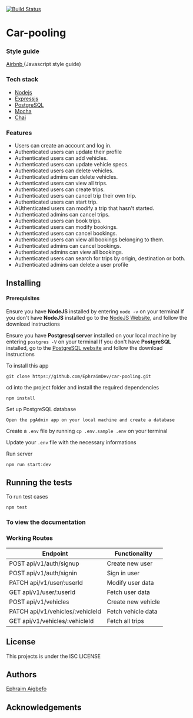 [![Build Status](https://travis-ci.com/EphraimDev/car-pooling.svg?branch=develop)](https://travis-ci.com/EphraimDev/car-pooling)    <!-- [![Coverage Status](https://coveralls.io/repos/github/EphraimDev/car-pooling/badge.svg?branch=develop)](https://coveralls.io/github/EphraimDev/car-pooling?branch=develop)    [![Maintainability](https://api.codeclimate.com/v1/badges/3b4023d98af2067e3fc3/maintainability)](https://codeclimate.com/github/EphraimDev/car-pooling/maintainability)     [![Test Coverage](https://api.codeclimate.com/v1/badges/3b4023d98af2067e3fc3/test_coverage)](https://codeclimate.com/github/EphraimDev/car-pooling/test_coverage) -->

# Car-pooling

### Style guide

[Airbnb ](https://github.com/airbnb/javascript)(Javascript style guide)

### Tech stack

- [Nodejs](https://nodejs.org/en/)
- [Expressjs](https://expressjs.com/)
- [PostgreSQL](https://www.postgresql.org/)
- [Mocha](https://mochajs.org/)
- [Chai](http://www.chaijs.com/)

### Features

- Users can create an account and log in.
- Authenticated users can update their profile
- Authenticated users can add vehicles.
- Authenticated users can update vehicle specs.
- Authenticated users can delete vehicles.
- Authenticated admins can delete vehicles.
- Authenticated users can view all trips.
- Authenticated users can create trips.
- Authenticated users can cancel trip their own trip.
- Authenticated users can start trip.
- AUthenticated users can modify a trip that hasn't started.
- Authenticated admins can cancel trips.
- Authenticated users can book trips.
- Authenticated users can modify bookings.
- Authenticated users can cancel bookings.
- Authenticated users can view all bookings belonging to them.
- Authenticated admins can cancel bookings.
- Authenticated admins can view all bookings.
- Authenticated users can search for trips by origin, destination or both.
- Authenticated admins can delete a user profile

## Installing

#### Prerequisites

Ensure you have **NodeJS** installed by entering `node -v` on your terminal
If you don't have **NodeJS** installed go to the [NodeJS Website](http://nodejs.org), and follow the download instructions

Ensure you have **Postgresql server** installed on your local machine by entering `postgres -V` on your terminal
If you don't have **PostgreSQL** installed, go to the [PostgreSQL website](https://www.postgresql.org/) and follow the download instructions

To install this app

```
git clone https://github.com/EphraimDev/car-pooling.git
```

cd into the project folder and install the required dependencies

```
npm install
```
Set up PostgreSQL database

```
Open the pgAdmin app on your local machine and create a database
```

Create a `.env` file by running `cp .env.sample .env` on your terminal

Update your `.env` file with the necessary informations

Run server

```
npm run start:dev
```

## Running the tests

To run test cases

```
npm test
```

### To view the documentation

### Working Routes

<table>
<thead>
<tr>
<th>Endpoint</th>
<th>Functionality</th>
</tr>
</thead>
<tbody>
<tr>
<td>POST api/v1/auth/signup</td>
<td>Create new user</td>
</tr>
<tr>
<td>POST api/v1/auth/signin</td>
<td>Sign in user</td>
</tr>
<tr>
<td>PATCH api/v1/user/:userId</td>
<td>Modify user data</td>
</tr>
<tr>
<td>GET api/v1/user/:userId</td>
<td>Fetch user data</td>
</tr>
<tr>
<td>POST api/v1/vehicles</td>
<td>Create new vehicle</td>
</tr>
<tr>
<td>PATCH api/v1/vehicles/:vehicleId</td>
<td>Fetch vehicle data</td>
</tr>
<tr>
<td>GET api/v1/vehicles/:vehicleId</td>
<td>Fetch all trips</td>
</tr>
</tbody></table>

## License

This projects is under the ISC LICENSE

## Authors 

[Ephraim Aigbefo](https://github.com/EphraimDev)

## Acknowledgements

